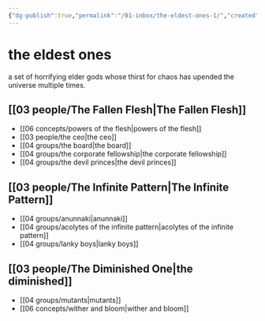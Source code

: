 ```yaml
---
{"dg-publish":true,"permalink":"/01-inbox/the-eldest-ones-1/","created":"2024-08-08T14:49:18.000-05:00","updated":"2025-10-25T20:38:24.633-05:00"}
---
```


# the eldest ones

a set of horrifying elder gods whose thirst for chaos has upended the universe multiple times.

## [[03 people/The Fallen Flesh\|The Fallen Flesh]]
- [[06 concepts/powers of the flesh\|powers of the flesh]]
- [[03 people/the ceo\|the ceo]]
- [[04 groups/the board\|the board]]
- [[04 groups/the corporate fellowship\|the corporate fellowship]]
- [[04 groups/the devil princes\|the devil princes]]

## [[03 people/The Infinite Pattern\|The Infinite Pattern]]
- [[04 groups/anunnaki\|anunnaki]]
- [[04 groups/acolytes of the infinite pattern\|acolytes of the infinite pattern]]
- [[04 groups/lanky boys\|lanky boys]]

## [[03 people/The Diminished One\|the diminished]]
- [[04 groups/mutants\|mutants]]
- [[06 concepts/wither and bloom\|wither and bloom]]
